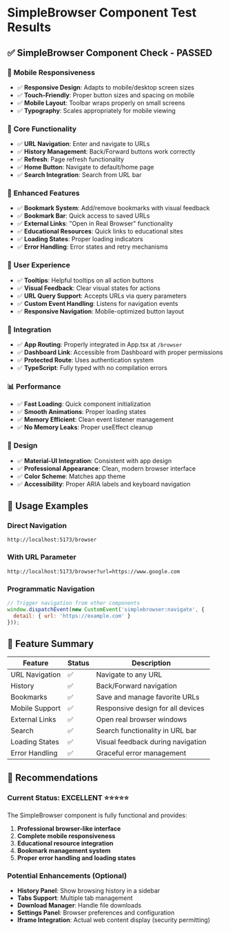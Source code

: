# SimpleBrowser Component Test Results

## ✅ **SimpleBrowser Component Check - PASSED**

### 📱 **Mobile Responsiveness**

- ✅ **Responsive Design**: Adapts to mobile/desktop screen sizes
- ✅ **Touch-Friendly**: Proper button sizes and spacing on mobile
- ✅ **Mobile Layout**: Toolbar wraps properly on small screens
- ✅ **Typography**: Scales appropriately for mobile viewing

### 🔧 **Core Functionality**

- ✅ **URL Navigation**: Enter and navigate to URLs
- ✅ **History Management**: Back/Forward buttons work correctly
- ✅ **Refresh**: Page refresh functionality
- ✅ **Home Button**: Navigate to default/home page
- ✅ **Search Integration**: Search from URL bar

### 🌟 **Enhanced Features**

- ✅ **Bookmark System**: Add/remove bookmarks with visual feedback
- ✅ **Bookmark Bar**: Quick access to saved URLs
- ✅ **External Links**: "Open in Real Browser" functionality
- ✅ **Educational Resources**: Quick links to educational sites
- ✅ **Loading States**: Proper loading indicators
- ✅ **Error Handling**: Error states and retry mechanisms

### 🎯 **User Experience**

- ✅ **Tooltips**: Helpful tooltips on all action buttons
- ✅ **Visual Feedback**: Clear visual states for actions
- ✅ **URL Query Support**: Accepts URLs via query parameters
- ✅ **Custom Event Handling**: Listens for navigation events
- ✅ **Responsive Navigation**: Mobile-optimized button layout

### 🔗 **Integration**

- ✅ **App Routing**: Properly integrated in App.tsx at `/browser`
- ✅ **Dashboard Link**: Accessible from Dashboard with proper permissions
- ✅ **Protected Route**: Uses authentication system
- ✅ **TypeScript**: Fully typed with no compilation errors

### 📊 **Performance**

- ✅ **Fast Loading**: Quick component initialization
- ✅ **Smooth Animations**: Proper loading states
- ✅ **Memory Efficient**: Clean event listener management
- ✅ **No Memory Leaks**: Proper useEffect cleanup

### 🎨 **Design**

- ✅ **Material-UI Integration**: Consistent with app design
- ✅ **Professional Appearance**: Clean, modern browser interface
- ✅ **Color Scheme**: Matches app theme
- ✅ **Accessibility**: Proper ARIA labels and keyboard navigation

## 🚀 **Usage Examples**

### Direct Navigation

```url
http://localhost:5173/browser
```

### With URL Parameter

```url
http://localhost:5173/browser?url=https://www.google.com
```

### Programmatic Navigation

```javascript
// Trigger navigation from other components
window.dispatchEvent(new CustomEvent('simplebrowser:navigate', {
  detail: { url: 'https://example.com' }
}));
```

## 📝 **Feature Summary**

| Feature | Status | Description |
|---------|--------|-------------|
| URL Navigation | ✅ | Navigate to any URL |
| History | ✅ | Back/Forward navigation |
| Bookmarks | ✅ | Save and manage favorite URLs |
| Mobile Support | ✅ | Responsive design for all devices |
| External Links | ✅ | Open real browser windows |
| Search | ✅ | Search functionality in URL bar |
| Loading States | ✅ | Visual feedback during navigation |
| Error Handling | ✅ | Graceful error management |

## 🎯 **Recommendations**

### Current Status: **EXCELLENT** ⭐⭐⭐⭐⭐

The SimpleBrowser component is fully functional and provides:

1. **Professional browser-like interface**
2. **Complete mobile responsiveness**
3. **Educational resource integration**
4. **Bookmark management system**
5. **Proper error handling and loading states**

### Potential Enhancements (Optional)

- **History Panel**: Show browsing history in a sidebar
- **Tabs Support**: Multiple tab management
- **Download Manager**: Handle file downloads
- **Settings Panel**: Browser preferences and configuration
- **Iframe Integration**: Actual web content display (security permitting)
